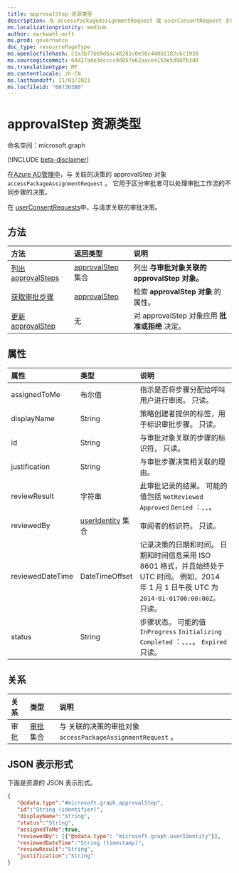 ```yaml
---
title: approvalStep 资源类型
description: 与 accessPackageAssignmentRequest 或 userConsentRequest 关联的 approvalStep 对象。
ms.localizationpriority: medium
author: markwahl-msft
ms.prod: governance
doc_type: resourcePageType
ms.openlocfilehash: c1a3b77bb9d6ac48281c0e58c448b1182c6c1930
ms.sourcegitcommit: 64d27a0e3dcccc9d857e62aace4153e5d98fb3d0
ms.translationtype: MT
ms.contentlocale: zh-CN
ms.lasthandoff: 11/03/2021
ms.locfileid: "60730380"
---
```

# <a name="approvalstep-resource-type"></a>approvalStep 资源类型

命名空间：microsoft.graph

[!INCLUDE [beta-disclaimer](../../includes/beta-disclaimer.md)]

在[Azure AD管理中](entitlementmanagement-root.md)，与 关联的决策的 approvalStep 对象 `accessPackageAssignmentRequest` 。 它用于区分审批者可以处理审批工作流的不同步骤的决策。

在 [userConsentRequests](../resources/userconsentrequest.md)中，与请求关联的审批决策。

## <a name="methods"></a>方法

| 方法       | 返回类型 | 说明 |
|:-------------|:------------|:------------|
|[列出 approvalSteps](../api/approval-list-steps.md) | [approvalStep](approvalstep.md) 集合 | 列出 **与审批对象关联的 approvalStep** **对象。** |
|[获取审批步骤](../api/approvalstep-get.md) | [approvalStep](approvalstep.md) | 检索 **approvalStep 对象** 的属性。 |
|[更新 approvalStep](../api/approvalstep-update.md) | 无 | 对 approvalStep 对象应用 **批准或拒绝** 决定。 |

## <a name="properties"></a>属性
|属性|类型|说明|
|:---|:---|:---|
|assignedToMe|布尔值|指示是否将步骤分配给呼叫用户进行审阅。 只读。|
|displayName|String|策略创建者提供的标签，用于标识审批步骤。 只读。|
|id|String|与审批对象关联的步骤的标识符。 只读。|
|justification|String|与审批步骤决策相关联的理由。|
|reviewResult|字符串|此审批记录的结果。 可能的值包括 `NotReviewed` `Approved` `Denied` ：、、。|
|reviewedBy|[userIdentity](useridentity.md) 集合 | 审阅者的标识符。 只读。|
|reviewedDateTime|DateTimeOffset|记录决策的日期和时间。 日期和时间信息采用 ISO 8601 格式，并且始终处于 UTC 时间。 例如，2014 年 1 月 1 日午夜 UTC 为 `2014-01-01T00:00:00Z`。 只读。|
|status|String|步骤状态。 可能的值 `InProgress` `Initializing` `Completed` ：、、、。 `Expired` 只读。|


## <a name="relationships"></a>关系
|关系|类型|说明|
|:---|:---|:---|
|审批|[审批](../resources/approval.md) 集合|与 关联的决策的审批对象 `accessPackageAssignmentRequest` 。|

## <a name="json-representation"></a>JSON 表示形式
下面是资源的 JSON 表示形式。
<!-- {
  "blockType": "resource",
  "keyProperty": "id",
  "@odata.type": "microsoft.graph.approvalStep",
}
-->
``` json
{
   "@odata.type":"#microsoft.graph.approvalStep",
   "id":"String (identifier)",
   "displayName":"String",
   "status":"String",
   "assignedToMe":true,
   "reviewedBy": [{"@odata.type": "microsoft.graph.userIdentity"}],
   "reviewedDateTime":"String (timestamp)",
   "reviewResult":"String",
   "justification":"String"
}
```
